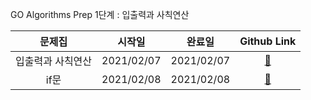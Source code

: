 GO Algorithms Prep
1단계 : 입출력과 사칙연산

|             문제집              |   시작일   |   완료일   |       Github Link      |  
| :---------------------------: |:------:|:-----:|:--------------------: | 
|         입출력과 사칙연산        |2021/02/07 | 2021/02/07|[:link:](./입출력과_사칙연산) |
|         if문        |2021/02/08 |2021/02/08|[:link:](./if문) |

